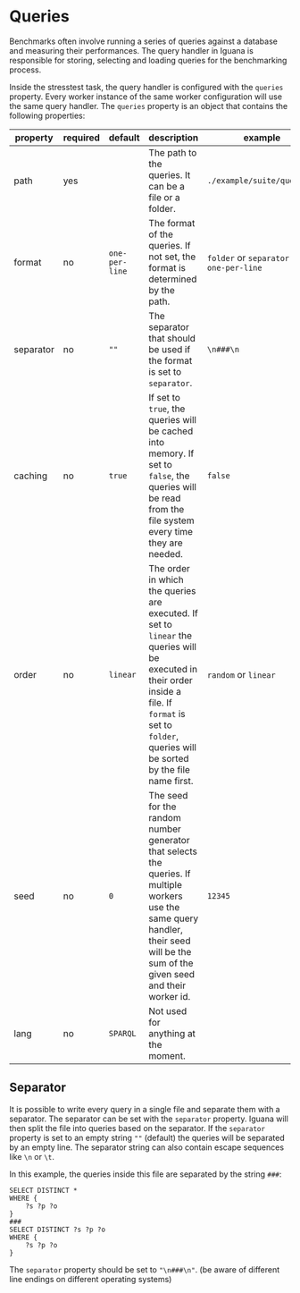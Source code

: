 # Queries

Benchmarks often involve running a series of queries against a database and measuring their performances.
The query handler in Iguana is responsible for storing, selecting and loading queries for the benchmarking process.

Inside the stresstest task, the query handler is configured with the `queries` property.
Every worker instance of the same worker configuration will use the same query handler.
The `queries` property is an object that contains the following properties:

| property  | required | default        | description                                                                                                                                                                                               | example                                   |
|-----------|----------|----------------|-----------------------------------------------------------------------------------------------------------------------------------------------------------------------------------------------------------|-------------------------------------------|
| path      | yes      |                | The path to the queries. It can be a file or a folder.                                                                                                                                                    | `./example/suite/queries/`                |
| format    | no       | `one-per-line` | The format of the queries. If not set, the format is determined by the path.                                                                                                                              | `folder` or `separator` or `one-per-line` |
| separator | no       | `""`           | The separator that should be used if the format is set to `separator`.                                                                                                                                    | `\n###\n`                                 |
| caching   | no       | `true`         | If set to `true`, the queries will be cached into memory. If set to `false`, the queries will be read from the file system every time they are needed.                                                    | `false`                                   |
| order     | no       | `linear`       | The order in which the queries are executed. If set to `linear` the queries will be executed in their order inside a file. If `format` is set to `folder`, queries will be sorted by the file name first. | `random` or `linear`                      |
| seed      | no       | `0`            | The seed for the random number generator that selects the queries. If multiple workers use the same query handler, their seed will be the sum of the given seed and their worker id.                      | `12345`                                   |
| lang      | no       | `SPARQL`       | Not used for anything at the moment.                                                                                                                                                                      |                                           |

## Separator
It is possible to write every query in a single file and separate them with a separator.
The separator can be set with the `separator` property.
Iguana will then split the file into queries based on the separator.
If the `separator` property is set to an empty string `""` (default) the queries will be separated by an empty line.
The separator string can also contain escape sequences like `\n` or `\t`.

In this example, the queries inside this file are separated by the string `###`:
```
SELECT DISTINCT * 
WHERE { 
    ?s ?p ?o 
}
###
SELECT DISTINCT ?s ?p ?o 
WHERE { 
    ?s ?p ?o 
}
```
The `separator` property should be set to `"\n###\n"`. (be aware of different line endings on different operating systems)
